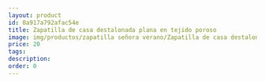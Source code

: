 ```yaml
---
layout: product
id: 0a917a792afac54e
title: Zapatilla de casa destalonada plana en tejido poroso
image: img/productos/zapatilla señora verano/Zapatilla de casa destalonada plana en tejido poroso=20.webp
price: 20
tags: 
description: 
order: 0
---
```

